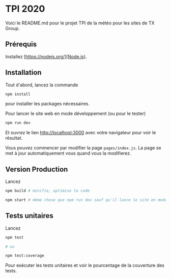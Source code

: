 # TPI 2020

Voici le README.md pour le projet TPI de la météo pour les sites de TX Group.

## Prérequis

Installez [https://nodejs.org/](Node.js).

## Installation

Tout d'abord, lancez la commande

```bash
npm install
```

pour installer les packages nécessaires.

Pour lancer le site web en mode développement (ou pour le tester)

```bash
npm run dev
```

Et ouvrez le lien [http://localhost:3000](http://localhost:3000) avec votre navigateur pour voir le résultat.

Vous pouvez commencer par modifier la page `pages/index.js`. La page se met à jour automatiquement vous quand vous la modifierez.

## Version Production

Lancez

```bash
npm build # minifie, optimise le code

npm start # même chose que npm run dev sauf qu'il lance le site en mode production
```

## Tests unitaires

Lancez

```bash
npm test

# ou

npm test:coverage
```

Pour exécuter les tests unitaires et voir le pourcentage de la couverture des tests.
